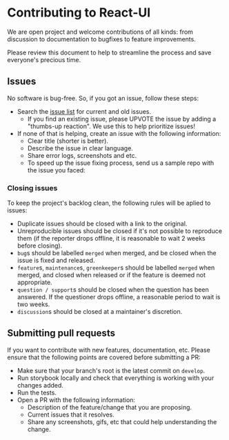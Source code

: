 # Contributing to React-UI
We are open project and welcome contributions of all kinds: from discussion to documentation to bugfixes to feature improvements.

Please review this document to help to streamline the process and save everyone's precious time.

## Issues

No software is bug-free. So, if you got an issue, follow these steps:

-   Search the [issue list](https://github.com/moove-it/react-ui/issues?utf8=%E2%9C%93&q=) for current and old issues.
    -   If you find an existing issue, please UPVOTE the issue by adding a "thumbs-up reaction". We use this to help prioritize issues!
-   If none of that is helping, create an issue with the following information:
    -   Clear title (shorter is better).
    -   Describe the issue in clear language.
    -   Share error logs, screenshots and etc.
    -   To speed up the issue fixing process, send us a sample repo with the issue you faced:

### Closing issues

To keep the project's backlog clean, the following rules will be aplied to issues:

-   Duplicate issues should be closed with a link to the original.
-   Unreproducible issues should be closed if it's not possible to reproduce them (if the reporter drops offline,
    it is reasonable to wait 2 weeks before closing).
-   `bug`s should be labelled `merged` when merged, and be closed when the issue is fixed and released.
-   `feature`s, `maintenance`s, `greenkeeper`s should be labelled `merged` when merged,
    and closed when released or if the feature is deemed not appropriate.
-   `question / support`s should be closed when the question has been answered.
    If the questioner drops offline, a reasonable period to wait is two weeks.
-   `discussion`s should be closed at a maintainer's discretion.

## Submitting pull requests

If you want to contribute with new features, documentation, etc. Please ensure that the following points are covered before submitting a PR:

- Make sure that your branch's root is the latest commit on `develop`.
- Run storybook locally and check that everything is working with your changes added.
- Run the tests.
- Open a PR with the following information:
  - Description of the feature/change that you are proposing.
  - Current issues that it resolves.
  - Share any screenshots, gifs, etc that could help understanding the change.

